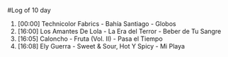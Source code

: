 #Log of 10 day

1. [00:00] Technicolor Fabrics - Bahía Santiago - Globos
1. [16:00] Los Amantes De Lola - La Era del Terror - Beber de Tu Sangre
1. [16:05] Caloncho - Fruta (Vol. II) - Pasa el Tiempo
1. [16:08] Ely Guerra - Sweet & Sour, Hot Y Spicy - Mi Playa
